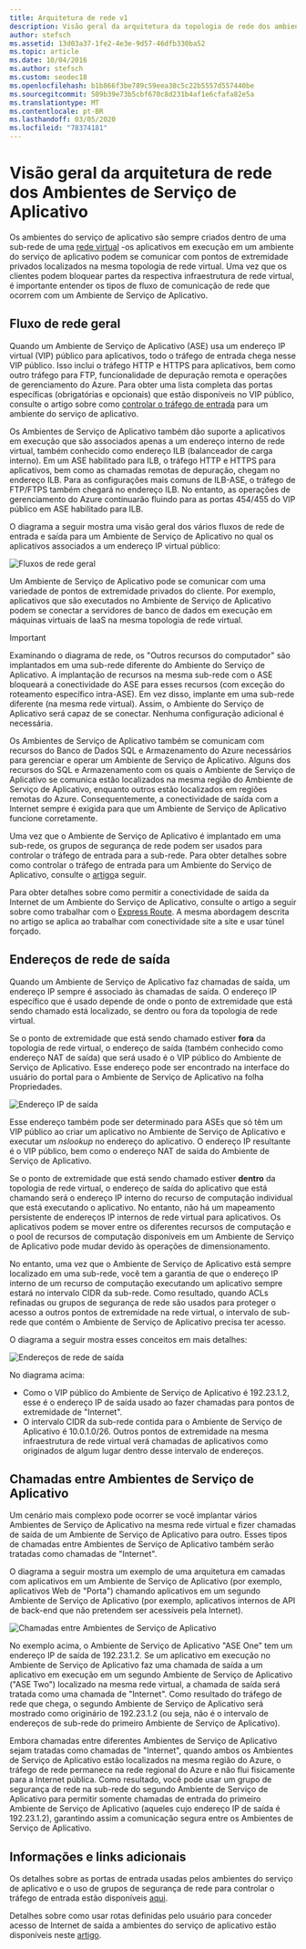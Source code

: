```yaml
---
title: Arquitetura de rede v1
description: Visão geral da arquitetura da topologia de rede dos ambientes do serviço de aplicativo. Este documento é fornecido somente para clientes que usam o ASE v1 herdado.
author: stefsch
ms.assetid: 13d03a37-1fe2-4e3e-9d57-46dfb330ba52
ms.topic: article
ms.date: 10/04/2016
ms.author: stefsch
ms.custom: seodec18
ms.openlocfilehash: b1b866f3be789c59eea38c5c22b5557d557440be
ms.sourcegitcommit: 509b39e73b5cbf670c8d231b4af1e6cfafa82e5a
ms.translationtype: MT
ms.contentlocale: pt-BR
ms.lasthandoff: 03/05/2020
ms.locfileid: "78374181"
---
```

# <a name="network-architecture-overview-of-app-service-environments"></a>Visão geral da arquitetura de rede dos Ambientes de Serviço de Aplicativo
Os ambientes do serviço de aplicativo são sempre criados dentro de uma sub-rede de uma [rede virtual][virtualnetwork] -os aplicativos em execução em um ambiente do serviço de aplicativo podem se comunicar com pontos de extremidade privados localizados na mesma topologia de rede virtual.  Uma vez que os clientes podem bloquear partes da respectiva infraestrutura de rede virtual, é importante entender os tipos de fluxo de comunicação de rede que ocorrem com um Ambiente de Serviço de Aplicativo.

## <a name="general-network-flow"></a>Fluxo de rede geral
Quando um Ambiente de Serviço de Aplicativo (ASE) usa um endereço IP virtual (VIP) público para aplicativos, todo o tráfego de entrada chega nesse VIP público.  Isso inclui o tráfego HTTP e HTTPS para aplicativos, bem como outro tráfego para FTP, funcionalidade de depuração remota e operações de gerenciamento do Azure.  Para obter uma lista completa das portas específicas (obrigatórias e opcionais) que estão disponíveis no VIP público, consulte o artigo sobre como [controlar o tráfego de entrada][controllinginboundtraffic] para um ambiente do serviço de aplicativo. 

Os Ambientes de Serviço de Aplicativo também dão suporte a aplicativos em execução que são associados apenas a um endereço interno de rede virtual, também conhecido como endereço ILB (balanceador de carga interno).  Em um ASE habilitado para ILB, o tráfego HTTP e HTTPS para aplicativos, bem como as chamadas remotas de depuração, chegam no endereço ILB.  Para as configurações mais comuns de ILB-ASE, o tráfego de FTP/FTPS também chegará no endereço ILB.  No entanto, as operações de gerenciamento do Azure continuarão fluindo para as portas 454/455 do VIP público em ASE habilitado para ILB.

O diagrama a seguir mostra uma visão geral dos vários fluxos de rede de entrada e saída para um Ambiente de Serviço de Aplicativo no qual os aplicativos associados a um endereço IP virtual público:

![Fluxos de rede geral][GeneralNetworkFlows]

Um Ambiente de Serviço de Aplicativo pode se comunicar com uma variedade de pontos de extremidade privados do cliente.  Por exemplo, aplicativos que são executados no Ambiente de Serviço de Aplicativo podem se conectar a servidores de banco de dados em execução em máquinas virtuais de IaaS na mesma topologia de rede virtual.

> [!IMPORTANT]
> Examinando o diagrama de rede, os "Outros recursos do computador" são implantados em uma sub-rede diferente do Ambiente do Serviço de Aplicativo. A implantação de recursos na mesma sub-rede com o ASE bloqueará a conectividade do ASE para esses recursos (com exceção do roteamento específico intra-ASE). Em vez disso, implante em uma sub-rede diferente (na mesma rede virtual). Assim, o Ambiente do Serviço de Aplicativo será capaz de se conectar. Nenhuma configuração adicional é necessária.
> 
> 

Os Ambientes de Serviço de Aplicativo também se comunicam com recursos do Banco de Dados SQL e Armazenamento do Azure necessários para gerenciar e operar um Ambiente de Serviço de Aplicativo.  Alguns dos recursos do SQL e Armazenamento com os quais o Ambiente de Serviço de Aplicativo se comunica estão localizados na mesma região do Ambiente de Serviço de Aplicativo, enquanto outros estão localizados em regiões remotas do Azure.  Consequentemente, a conectividade de saída com a Internet sempre é exigida para que um Ambiente de Serviço de Aplicativo funcione corretamente. 

Uma vez que o Ambiente de Serviço de Aplicativo é implantado em uma sub-rede, os grupos de segurança de rede podem ser usados para controlar o tráfego de entrada para a sub-rede.  Para obter detalhes sobre como controlar o tráfego de entrada para um Ambiente do Serviço de Aplicativo, consulte o [artigo][controllinginboundtraffic]a seguir.

Para obter detalhes sobre como permitir a conectividade de saída da Internet de um Ambiente do Serviço de Aplicativo, consulte o artigo a seguir sobre como trabalhar com o [Express Route][ExpressRoute].  A mesma abordagem descrita no artigo se aplica ao trabalhar com conectividade site a site e usar túnel forçado.

## <a name="outbound-network-addresses"></a>Endereços de rede de saída
Quando um Ambiente de Serviço de Aplicativo faz chamadas de saída, um endereço IP sempre é associado às chamadas de saída.  O endereço IP específico que é usado depende de onde o ponto de extremidade que está sendo chamado está localizado, se dentro ou fora da topologia de rede virtual.

Se o ponto de extremidade que está sendo chamado estiver **fora** da topologia de rede virtual, o endereço de saída (também conhecido como endereço NAT de saída) que será usado é o VIP público do Ambiente de Serviço de Aplicativo.  Esse endereço pode ser encontrado na interface do usuário do portal para o Ambiente de Serviço de Aplicativo na folha Propriedades.

![Endereço IP de saída][OutboundIPAddress]

Esse endereço também pode ser determinado para ASEs que só têm um VIP público ao criar um aplicativo no Ambiente de Serviço de Aplicativo e executar um *nslookup* no endereço do aplicativo. O endereço IP resultante é o VIP público, bem como o endereço NAT de saída do Ambiente de Serviço de Aplicativo.

Se o ponto de extremidade que está sendo chamado estiver **dentro** da topologia de rede virtual, o endereço de saída do aplicativo que está chamando será o endereço IP interno do recurso de computação individual que está executando o aplicativo.  No entanto, não há um mapeamento persistente de endereços IP internos de rede virtual para aplicativos.  Os aplicativos podem se mover entre os diferentes recursos de computação e o pool de recursos de computação disponíveis em um Ambiente de Serviço de Aplicativo pode mudar devido às operações de dimensionamento.

No entanto, uma vez que o Ambiente de Serviço de Aplicativo está sempre localizado em uma sub-rede, você tem a garantia de que o endereço IP interno de um recurso de computação executando um aplicativo sempre estará no intervalo CIDR da sub-rede.  Como resultado, quando ACLs refinadas ou grupos de segurança de rede são usados para proteger o acesso a outros pontos de extremidade na rede virtual, o intervalo de sub-rede que contém o Ambiente de Serviço de Aplicativo precisa ter acesso.

O diagrama a seguir mostra esses conceitos em mais detalhes:

![Endereços de rede de saída][OutboundNetworkAddresses]

No diagrama acima:

* Como o VIP público do Ambiente de Serviço de Aplicativo é 192.23.1.2, esse é o endereço IP de saída usado ao fazer chamadas para pontos de extremidade de "Internet".
* O intervalo CIDR da sub-rede contida para o Ambiente de Serviço de Aplicativo é 10.0.1.0/26.  Outros pontos de extremidade na mesma infraestrutura de rede virtual verá chamadas de aplicativos como originados de algum lugar dentro desse intervalo de endereços.

## <a name="calls-between-app-service-environments"></a>Chamadas entre Ambientes de Serviço de Aplicativo
Um cenário mais complexo pode ocorrer se você implantar vários Ambientes de Serviço de Aplicativo na mesma rede virtual e fizer chamadas de saída de um Ambiente de Serviço de Aplicativo para outro.  Esses tipos de chamadas entre Ambientes de Serviço de Aplicativo também serão tratadas como chamadas de "Internet".

O diagrama a seguir mostra um exemplo de uma arquitetura em camadas com aplicativos em um Ambiente de Serviço de Aplicativo (por exemplo, aplicativos Web de "Porta") chamando aplicativos em um segundo Ambiente de Serviço de Aplicativo (por exemplo, aplicativos internos de API de back-end que não pretendem ser acessíveis pela Internet). 

![Chamadas entre Ambientes de Serviço de Aplicativo][CallsBetweenAppServiceEnvironments] 

No exemplo acima, o Ambiente de Serviço de Aplicativo "ASE One" tem um endereço IP de saída de 192.23.1.2.  Se um aplicativo em execução no Ambiente de Serviço de Aplicativo faz uma chamada de saída a um aplicativo em execução em um segundo Ambiente de Serviço de Aplicativo ("ASE Two") localizado na mesma rede virtual, a chamada de saída será tratada como uma chamada de "Internet".  Como resultado do tráfego de rede que chega, o segundo Ambiente de Serviço de Aplicativo será mostrado como originário de 192.23.1.2 (ou seja, não é o intervalo de endereços de sub-rede do primeiro Ambiente de Serviço de Aplicativo).

Embora chamadas entre diferentes Ambientes de Serviço de Aplicativo sejam tratadas como chamadas de "Internet", quando ambos os Ambientes de Serviço de Aplicativo estão localizados na mesma região do Azure, o tráfego de rede permanece na rede regional do Azure e não flui fisicamente para a Internet pública.  Como resultado, você pode usar um grupo de segurança de rede na sub-rede do segundo Ambiente de Serviço de Aplicativo para permitir somente chamadas de entrada do primeiro Ambiente de Serviço de Aplicativo (aqueles cujo endereço IP de saída é 192.23.1.2), garantindo assim a comunicação segura entre os Ambientes de Serviço de Aplicativo.

## <a name="additional-links-and-information"></a>Informações e links adicionais
Os detalhes sobre as portas de entrada usadas pelos ambientes do serviço de aplicativo e o uso de grupos de segurança de rede para controlar o tráfego de entrada estão disponíveis [aqui][controllinginboundtraffic].

Detalhes sobre como usar rotas definidas pelo usuário para conceder acesso de Internet de saída a ambientes do serviço de aplicativo estão disponíveis neste [artigo][ExpressRoute]. 

<!-- LINKS -->
[virtualnetwork]: https://azure.microsoft.com/services/virtual-network/
[controllinginboundtraffic]:  app-service-app-service-environment-control-inbound-traffic.md
[ExpressRoute]:  app-service-app-service-environment-network-configuration-expressroute.md

<!-- IMAGES -->
[GeneralNetworkFlows]: ./media/app-service-app-service-environment-network-architecture-overview/NetworkOverview-1.png
[OutboundIPAddress]: ./media/app-service-app-service-environment-network-architecture-overview/OutboundIPAddress-1.png
[OutboundNetworkAddresses]: ./media/app-service-app-service-environment-network-architecture-overview/OutboundNetworkAddresses-1.png
[CallsBetweenAppServiceEnvironments]: ./media/app-service-app-service-environment-network-architecture-overview/CallsBetweenEnvironments-1.png

